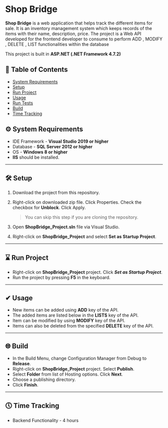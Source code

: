 # Shop Bridge

**Shop Bridge** is a web application that helps track the different items for sale. It is an inventory management system which keeps records of the items with their name, description, price. The project is a Web API developed for the frontend developer to consume to perform ADD , MODIFY , DELETE , LIST functionalities within the database

This project is built in **ASP.NET  (.NET Framework 4.7.2)**


## 📒 Table of Contents 

- [System Requirements](#-system-requirements)
- [Setup](#-setup)
- [Run Project](#-run-project)
- [Usage](#-usage)
- [Run Tests](#-run-tests)
- [Build](#-build)
- [Time Tracking](#-time-tracking)

## ⚙ System Requirements

* IDE Framework - **Visual Studio 2019 or higher**
* Database - **SQL Server 2012 or higher**
* OS - **Windows 8 or higher**
* **IIS** should be installed.
---
## 🛠 Setup

1. Download the project from this repository.
2. Right-click on downloaded zip file. Click Properties. Check the checkbox for **Unblock**. Click Apply.
	> You can skip this step if you are cloning the repository.
	
3. Open **ShopBridge_Project.sln** file via Visual Studio.
4. Right-click on **ShopBridge_Project** and select **Set as Startup Project**.

---
## ⌛ Run Project

* Right-click on **ShopBridge_Project** project. Click _**Set as Startup Project**_.
* Run the project by pressing **F5** in the keyboard.
---
## ✔ Usage

* New items can be added using **ADD** key of the API.
* The added items are listed below in the **LISTS** key of the API.
* Item can be modified by using  **MODIFY** key of the API.
* Items can also be deleted from the specified **DELETE** key of the API.

---
## 🌐 Build

* In the Build Menu, change Configuration Manager from Debug to **Release**.
* Right-click on **ShopBridge_Project** project. Select **Publish**.
* Select **Folder** from list of Hosting options. Click **Next**.
* Choose a publishing directory. 
* Click **Finish**.
---
## 🕔 Time Tracking

* Backend Functionality - 4 hours




